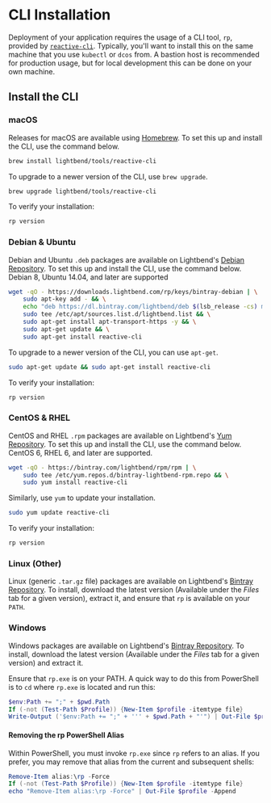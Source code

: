 # CLI Installation

Deployment of your application requires the usage of a CLI tool, `rp`, provided by [`reactive-cli`](https://github.com/lightbend/reactive-cli). Typically, you'll want to install this on the same machine that you use `kubectl` or `dcos` from. A bastion host is recommended for production usage, but for local development this can be done on your own machine.

## Install the CLI

### macOS

Releases for macOS are available using [Homebrew](https://brew.sh/). To set this up and install the CLI, use the command below.

```bash
brew install lightbend/tools/reactive-cli
```

To upgrade to a newer version of the CLI, use `brew upgrade`.

```bash
brew upgrade lightbend/tools/reactive-cli
```

To verify your installation:

```bash
rp version
```

### Debian & Ubuntu

Debian and Ubuntu `.deb` packages are available on Lightbend's [Debian Repository](https://bintray.com/lightbend/deb). To set this up and install the CLI, use the command below. Debian 8, Ubuntu 14.04, and later are supported

```bash
wget -qO - https://downloads.lightbend.com/rp/keys/bintray-debian | \
    sudo apt-key add - && \
    echo "deb https://dl.bintray.com/lightbend/deb $(lsb_release -cs) main" | \
    sudo tee /etc/apt/sources.list.d/lightbend.list && \
    sudo apt-get install apt-transport-https -y && \
    sudo apt-get update && \
    sudo apt-get install reactive-cli
```

To upgrade to a newer version of the CLI, you can use `apt-get`.

```bash
sudo apt-get update && sudo apt-get install reactive-cli
```

To verify your installation:

```bash
rp version
```

### CentOS & RHEL

CentOS and RHEL `.rpm` packages are available on Lightbend's [Yum Repository](https://bintray.com/lightbend/rpm). To set this up and install the CLI, use the command below. CentOS 6, RHEL 6, and later are supported.

```bash
wget -qO - https://bintray.com/lightbend/rpm/rpm | \
    sudo tee /etc/yum.repos.d/bintray-lightbend-rpm.repo && \
    sudo yum install reactive-cli
```

Similarly, use `yum` to update your installation.

```bash
sudo yum update reactive-cli
```

To verify your installation:

```bash
rp version
```

### Linux (Other)

Linux (generic `.tar.gz` file) packages are available on Lightbend's [Bintray Repository](https://bintray.com/lightbend/generic/reactive-cli).
To install, download the latest version (Available under the *Files* tab for a given version), extract it, and ensure that `rp` is available on your `PATH`.

### Windows

Windows packages are available on Lightbend's [Bintray Repository](https://bintray.com/lightbend/generic/reactive-cli). To install,
download the latest version (Available under the *Files* tab for a given version) and extract it.

Ensure that `rp.exe` is on your PATH. A quick way to do this from PowerShell is to `cd` where `rp.exe` is located and run this:

```powershell
$env:Path += ";" + $pwd.Path
If (-not (Test-Path $Profile)) {New-Item $profile -itemtype file}
Write-Output ('$env:Path += ";" + ''' + $pwd.Path + "'") | Out-File $profile -Append
```

#### Removing the rp PowerShell Alias

Within PowerShell, you must invoke `rp.exe` since `rp` refers to an alias. If you prefer, you may remove that alias from the current and subsequent shells:

```powershell
Remove-Item alias:\rp -Force
If (-not (Test-Path $Profile)) {New-Item $profile -itemtype file}
echo "Remove-Item alias:\rp -Force" | Out-File $profile -Append
```
